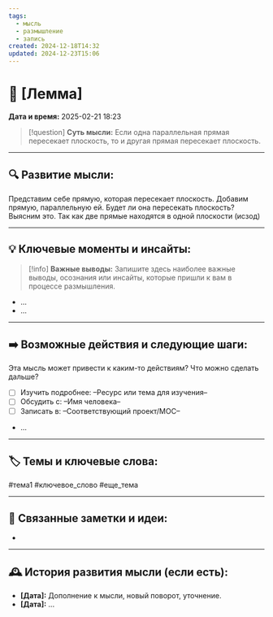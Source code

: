 ```yaml
---
tags:
  - мысль
  - размышление
  - запись
created: 2024-12-18T14:32
updated: 2024-12-23T15:06
---
```


# 💭  [Лемма]

**Дата и время:** 2025-02-21 18:23

> [!question] **Суть мысли:**
> Если одна параллельная прямая пересекает плоскость, то и другая прямая пересекает плоскость.

---

## 🔍 Развитие мысли:

Представим себе прямую, которая пересекает плоскость. Добавим прямую, параллельную ей. Будет ли она пересекать плоскость? Выясним это.
Так как две прямые находятся в одной плоскости (исзод)

---

## 💡 Ключевые моменты и инсайты:

> [!info] **Важные выводы:**
> Запишите здесь наиболее важные выводы, осознания или инсайты, которые пришли к вам в процессе размышления.

- ...
- ...

---

## ➡️ Возможные действия и следующие шаги:

Эта мысль может привести к каким-то действиям? Что можно сделать дальше?

- [ ] Изучить подробнее: –Ресурс или тема для изучения–
- [ ] Обсудить с: –Имя человека–
- [ ] Записать в: –Соответствующий проект/MOC–
- ...

---

## 🏷️ Темы и ключевые слова:

#тема1 #ключевое_слово #еще_тема

---

## 🔄 Связанные заметки и идеи:

- 

---

## 🕰️ История развития мысли (если есть):

* **[Дата]:**  Дополнение к мысли, новый поворот, уточнение.
* **[Дата]:**  ...